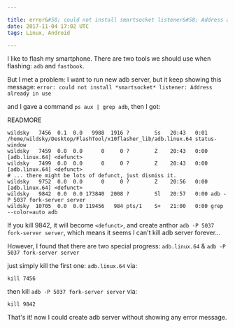 ```yaml
---

title: error&#58; could not install smartsocket listener&#58; Address already in use
date: 2017-11-04 17:02 UTC
tags: Linux, Android

---
```


I like to flash my smartphone. There are two tools we should use when flashing: `adb` and `fastbook`.

But I met a problem:
I want to run new adb server, but it keep showing this message:
`error: could not install *smartsocket* listener: Address already in use`

and I gave a command `ps aux | grep adb`, then I got:

READMORE

```
wildsky   7456  0.1  0.0   9988  1916 ?        Ss   20:43   0:01 /home/wildsky/Desktop/FlashTool/x10flasher_lib/adb.linux.64 status-window
wildsky   7459  0.0  0.0      0     0 ?        Z    20:43   0:00 [adb.linux.64] <defunct>
wildsky   7499  0.0  0.0      0     0 ?        Z    20:43   0:00 [adb.linux.64] <defunct>
# ... there might be lots of defunct, just dismiss it.
wildsky   9752  0.0  0.0      0     0 ?        Z    20:56   0:00 [adb.linux.64] <defunct>
wildsky   9842  0.0  0.0 173840  2008 ?        Sl   20:57   0:00 adb -P 5037 fork-server server
wildsky  10705  0.0  0.0 119456   984 pts/1    S+   21:00   0:00 grep --color=auto adb
```

If you kill 9842, it will become `<defunct>`, and create anthor `adb -P 5037
fork-server server`, which means it seems I can't kill adb server forever...

However, I found that there are two special progress: `adb.linux.64` & `adb -P 5037 fork-server server`

just simply kill the first one: `adb.linux.64` via:

```
kill 7456
```

then kill `adb -P 5037 fork-server server` via:

```
kill 9842
```

That's it! now I could create adb server without showing any error message.
